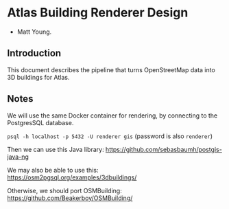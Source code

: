 # Atlas Building Renderer Design
- Matt Young.

## Introduction
This document describes the pipeline that turns OpenStreetMap data into 3D buildings for Atlas.

## Notes
We will use the same Docker container for rendering, by connecting to the PostgresSQL database.

`psql -h localhost -p 5432 -U renderer gis` (password is also `renderer`)

Then we can use this Java library: https://github.com/sebasbaumh/postgis-java-ng

We may also be able to use this: https://osm2pgsql.org/examples/3dbuildings/

Otherwise, we should port OSMBuilding: https://github.com/Beakerboy/OSMBuilding/
